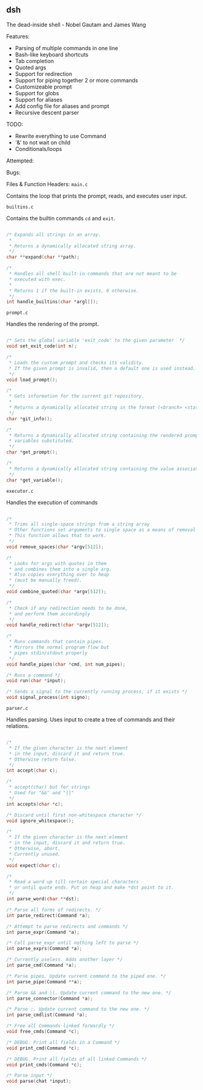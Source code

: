 ## dsh

The dead-inside shell - Nobel Gautam and James Wang

Features:
* Parsing of multiple commands in one line
* Bash-like keyboard shortcuts
* Tab completion
* Quoted args
* Support for redirection
* Support for piping together 2 or more commands
* Customizeable prompt
* Support for globs
* Support for aliases
* Add config file for aliases and prompt
* Recursive descent parser

TODO:
* Rewrite everything to use Command
* '&' to not wait on child
* Conditionals/loops

Attempted:

Bugs:

Files & Function Headers:
`main.c`

Contains the loop that prints the prompt, reads, and executes user input.

`builtins.c`

Contains the builtin commands `cd` and `exit`.
```c

/* Expands all strings in an array.
 *
 * Returns a dynamically allocated string array.
 */
char **expand(char **path);

/*
 * Handles all shell built-in commands that are not meant to be
 * executed with exec.
 *
 * Returns 1 if the built-in exists, 0 otherwise.
 */
int handle_builtins(char *argl[]);
```

`prompt.c`

Handles the rendering of the prompt.
```c

/* Sets the global variable 'exit_code' to the given parameter  */
void set_exit_code(int n);

/*
 * Loads the custom prompt and checks its validity.
 * If the given prompt is invalid, then a default one is used instead.
 */
void load_prompt();

/*
 * Gets information for the current git repository.
 *
 * Returns a dynamically allocated string in the format (<branch> <status>)
 */
char *git_info();

/*
 * Returns a dynamically allocated string containing the rendered prompt, with all
 * variables substituted.
 */
char *get_prompt();

/*
 * Returns a dynamically allocated string containing the value associated with a specific variable
 */
char *get_variable();
```

`executor.c`

Handles the execution of commands

```c

/*
 * Trims all single-space strings from a string array
 * Other functions set arguments to single space as a means of removal
 * This function allows that to work.
 */
void remove_spaces(char *argv[512]);

/*
 * Looks for args with quotes in them
 * and combines them into a single arg.
 * Also copies everything over to heap
 * (must be manually freed).
 */
void combine_quoted(char *argv[512]);

/*
 * Check if any redirection needs to be done,
 * and perform them accordingly
 */
void handle_redirect(char *argv[512]);

/*
 * Runs commands that contain pipes.
 * Mirrors the normal program flow but
 * pipes stdin/stdout properly
 */
void handle_pipes(char *cmd, int num_pipes);

/* Runs a command */
void run(char *input);

/* Sends a signal to the currently running process, if it exists */
void signal_process(int signo);
```

`parser.c`

Handles parsing. Uses input to create a tree of commands and their relations.

```c

/*
 * If the given character is the next element
 * in the input, discard it and return true.
 * Otherwise return false.
 */
int accept(char c);

/*
 * accept(char) but for strings
 * Used for "&&" and "||"
 */
int accepts(char *c);

/* Discard until first non-whitespace character */
void ignore_whitespace();

/*
 * If the given character is the next element
 * in the input, discard it and return true.
 * Otherwise, abort.
 * Currently unused.
 */
void expect(char c);

/*
 * Read a word up till certain special characters
 * or until quote ends. Put on heap and make *dst point to it.
 */
int parse_word(char **dst);

/* Parse all forms of redirects. */
int parse_redirect(Command *a);

/* Attempt to parse redirects and commands */
int parse_expr(Command *a);

/* Call parse_expr until nothing left to parse */
int parse_exprs(Command *a);

/* Currently useless. Adds another layer */
int parse_cmd(Command *a);

/* Parse pipes. Update current command to the piped one. */
int parse_pipe(Command **a);

/* Parse && and ||. Update current command to the new one. */
int parse_connector(Command *a);

/* Parse ;. Update current command to the new one. */
int parse_cmdlist(Command *a);

/* Free all Commands linked forwardly */
void free_cmds(Command *c);

/* DEBUG. Print all fields in a Command */
void print_cmd(Command *c);

/* DEBUG. Print all fields of all linked Commands */
void print_cmds(Command *c);

/* Parse input */
void parse(chat *input);

